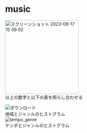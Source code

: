 # music
<img width="239" alt="スクリーンショット 2023-09-17 15 09 02" src="https://github.com/skuzawa/music/assets/98546409/15766a79-2c53-4822-b1b4-151cde88b792">
<br>以上の数字と以下の表を照らし合わせる
<br>

![ダウンロード](https://github.com/skuzawa/music/assets/98546409/05947ad2-8df2-44c8-87dc-6de68aa8aa86)
<br>地域とジャンルのヒストグラム
<br>
![tempo_genre](https://github.com/skuzawa/music/assets/98546409/9056be70-8ad1-47ca-a461-082c2bdd5e47)
<br>テンポとジャンルのヒストグラム
